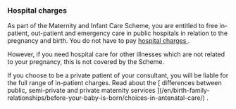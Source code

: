 ###  Hospital charges

As part of the Maternity and Infant Care Scheme, you are entitled to free in-
patient, out-patient and emergency care in public hospitals in relation to the
pregnancy and birth. You do not have to pay [ hospital charges
](/en/health/health-services/gp-and-hospital-services/hospital-charges/) .

However, if you need hospital care for other illnesses which are not related
to your pregnancy, this is not covered by the Scheme.

If you choose to be a private patient of your consultant, you will be liable
for the full range of in-patient charges. Read about the [ differences between
public, semi-private and private maternity services ](/en/birth-family-
relationships/before-your-baby-is-born/choices-in-antenatal-care/) .
